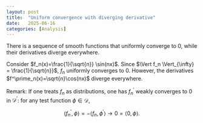 ```yaml
---
layout: post
title:  "Uniform convergence with diverging derivative"
date:   2025-06-16
categories: [Analysis]
---
```



There is a sequence of smooth functions that uniformly converge to $0$, while their derivatives diverge everywhere. 

Consider $f_n(x)=\frac{1}{\sqrt{n}} \sin(nx)$. Since $\Vert f_n \Vert_{\infty} = \frac{1}{\sqrt{n}}$, $f_n$ uniformly converges to $0$. 
However, the derivatives $f^\prime_n(x)=\sqrt{n}\cos(nx)$ diverge everywhere. 


Remark:
If one treats $f_n$ as distributions, one has $f^\prime_n$ weakly converges to $0$ in $\mathcal{D}^\prime$: for any test function $\phi\in\mathcal{D}$, 

$$\langle f_n^\prime, \phi\rangle = -\langle f_n, \phi^\prime \rangle \rightarrow 0 =\langle0, \phi\rangle.$$


